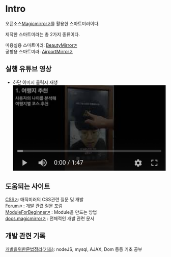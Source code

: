 # Intro

오픈소스[Magicmirror↗️](https://magicmirror.builders/)를 활용한 스마트미러이다.

제작한 스마트미러는 총 2가지 종류이다.

미용실용 스마트미러: [BeautyMirror↗️](https://github.com/ENTITYSmartMirror/BeautyMirror)  
공항용 스마트미러: [AirportMirror↗️](https://github.com/ENTITYSmartMirror/AirportMirror) 

## 실행 유튜브 영상
- 하단 이미지 클릭시 재생   
[![스마트미러](./door.png)](https://youtu.be/DuVUfmSpNm8?t=0s) 



## 도움되는 사이트

[CSS↗️](https://forum.magicmirror.builders/category/8/custom-css): 매직미러의 CSS관련 질문 및 개발  
[Forum↗️](https://forum.magicmirror.builders/category/6/development) : 개발 관련 질문 포럼  
[ModuleForBeginner↗️](https://forum.magicmirror.builders/topic/8534/head-first-developing-mm-module-for-extreme-beginners) : Module을 만드는 방법  
[docs.magicmirror↗️](https://docs.magicmirror.builders/) : 전체적인 개발 관련 문서   



## 개발 관련 기록

[개발을위한문법정리(기초)](https://github.com/ChanYoung-dev/mirrorPlan): nodeJS, mysql, AJAX, Dom 등등 기초 공부

